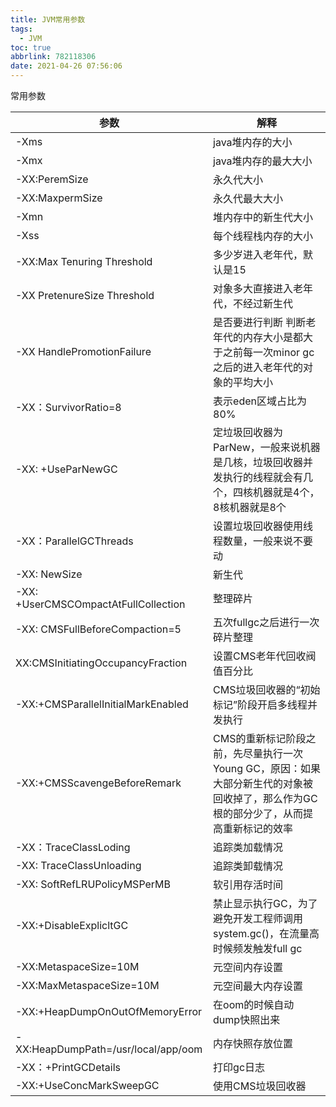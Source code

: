 ```yaml
---
title: JVM常用参数
tags:
  - JVM
toc: true
abbrlink: 782118306
date: 2021-04-26 07:56:06
---
```


常用参数

<!-- more -->

| 参数                                 | 解释                                                         |
| ------------------------------------ | ------------------------------------------------------------ |
| -Xms                                 | java堆内存的大小                                             |
| -Xmx                                 | java堆内存的最大大小                                         |
| -XX:PeremSize                        | 永久代大小                                                   |
| -XX:MaxpermSize                      | 永久代最大大小                                               |
| -Xmn                                 | 堆内存中的新生代大小                                         |
| -Xss                                 | 每个线程栈内存的大小                                         |
| -XX:Max Tenuring Threshold           | 多少岁进入老年代，默认是15                                   |
| -XX PretenureSize Threshold          | 对象多大直接进入老年代，不经过新生代                         |
| -XX HandlePromotionFailure           | 是否要进行判断 判断老年代的内存大小是都大于之前每一次minor gc之后的进入老年代的对象的平均大小 |
| -XX：SurvivorRatio=8                 | 表示eden区域占比为80%                                        |
| -XX: +UseParNewGC                    | 定垃圾回收器为ParNew，一般来说机器是几核，垃圾回收器并发执行的线程就会有几个，四核机器就是4个，8核机器就是8个 |
| -XX：ParallelGCThreads               | 设置垃圾回收器使用线程数量，一般来说不要动                   |
| -XX: NewSize                         | 新生代                                                       |
| -XX: +UserCMSCOmpactAtFullCollection | 整理碎片                                                     |
| -XX: CMSFullBeforeCompaction=5       | 五次fullgc之后进行一次碎片整理                               |
| XX:CMSInitiatingOccupancyFraction    | 设置CMS老年代回收阀值百分比                                  |
| -XX:+CMSParallelInitialMarkEnabled   | CMS垃圾回收器的“初始标记”阶段开启多线程并发执行              |
| -XX:+CMSScavengeBeforeRemark         | CMS的重新标记阶段之前，先尽量执行一次Young GC，原因：如果大部分新生代的对象被回收掉了，那么作为GC根的部分少了，从而提高重新标记的效率 |
| -XX：TraceClassLoding                | 追踪类加载情况                                               |
| -XX: TraceClassUnloading             | 追踪类卸载情况                                               |
| -XX: SoftRefLRUPolicyMSPerMB         | 软引用存活时间                                               |
| -XX:+DisableExplicltGC               | 禁止显示执行GC，为了避免开发工程师调用system.gc()，在流量高时候频发触发full gc |
| -XX:MetaspaceSize=10M                | 元空间内存设置                                               |
| -XX:MaxMetaspaceSize=10M             | 元空间最大内存设置                                           |
| -XX:+HeapDumpOnOutOfMemoryError      | 在oom的时候自动dump快照出来                                  |
| -XX:HeapDumpPath=/usr/local/app/oom  | 内存快照存放位置                                             |
| -XX：+PrintGCDetails                 | 打印gc日志                                                   |
| -XX:+UseConcMarkSweepGC              | 使用CMS垃圾回收器                                            |

